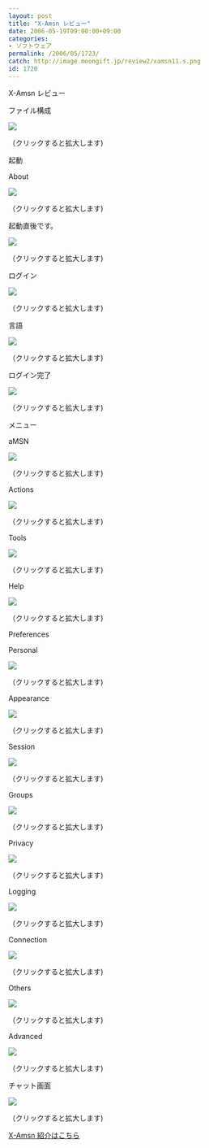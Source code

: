 ```yaml
---
layout: post
title: "X-Amsn レビュー"
date: 2006-05-19T09:00:00+09:00
categories:
- ソフトウェア
permalink: /2006/05/1723/
catch: http://image.moongift.jp/review2/xamsn11.s.png
id: 1720
---
```

X-Amsn レビュー  
<!--more-->

ファイル構成

  

[![](http://image.moongift.jp/review2/xamsn1.s.png)](http://image.moongift.jp/review2/xamsn1.png)  
  
（クリックすると拡大します)

  

起動

  

About

  

[![](http://image.moongift.jp/review2/xamsn2.s.png)](http://image.moongift.jp/review2/xamsn2.png)  
  
（クリックすると拡大します)

  

起動直後です。

  

[![](http://image.moongift.jp/review2/xamsn3.s.png)](http://image.moongift.jp/review2/xamsn3.png)  
  
（クリックすると拡大します)

  

ログイン

  

[![](http://image.moongift.jp/review2/xamsn4.s.png)](http://image.moongift.jp/review2/xamsn4.png)  
  
（クリックすると拡大します)

  

言語

  

[![](http://image.moongift.jp/review2/xamsn5.s.png)](http://image.moongift.jp/review2/xamsn5.png)  
  
（クリックすると拡大します)

  

ログイン完了

  

[![](http://image.moongift.jp/review2/xamsn6.s.png)](http://image.moongift.jp/review2/xamsn6.png)  
  
（クリックすると拡大します)

  

メニュー

  

aMSN

  

[![](http://image.moongift.jp/review2/xamsn7.s.png)](http://image.moongift.jp/review2/xamsn7.png)  
  
（クリックすると拡大します)

  

Actions

  

[![](http://image.moongift.jp/review2/xamsn8.s.png)](http://image.moongift.jp/review2/xamsn8.png)  
  
（クリックすると拡大します)

  

Tools

  

[![](http://image.moongift.jp/review2/xamsn9.s.png)](http://image.moongift.jp/review2/xamsn9.png)  
  
（クリックすると拡大します)

  

Help

  

[![](http://image.moongift.jp/review2/xamsn10.s.png)](http://image.moongift.jp/review2/xamsn10.png)  
  
（クリックすると拡大します)

  

Preferences

  

Personal

  

[![](http://image.moongift.jp/review2/xamsn11.s.png)](http://image.moongift.jp/review2/xamsn11.png)  
  
（クリックすると拡大します)

  

Appearance

  

[![](http://image.moongift.jp/review2/xamsn12.s.png)](http://image.moongift.jp/review2/xamsn12.png)  
  
（クリックすると拡大します)

  

Session

  

[![](http://image.moongift.jp/review2/xamsn13.s.png)](http://image.moongift.jp/review2/xamsn13.png)  
  
（クリックすると拡大します)

  

Groups

  

[![](http://image.moongift.jp/review2/xamsn14.s.png)](http://image.moongift.jp/review2/xamsn14.png)  
  
（クリックすると拡大します)

  

Privacy

  

[![](http://image.moongift.jp/review2/xamsn15.s.png)](http://image.moongift.jp/review2/xamsn15.png)  
  
（クリックすると拡大します)

  

Logging

  

[![](http://image.moongift.jp/review2/xamsn16.s.png)](http://image.moongift.jp/review2/xamsn16.png)  
  
（クリックすると拡大します)

  

Connection

  

[![](http://image.moongift.jp/review2/xamsn17.s.png)](http://image.moongift.jp/review2/xamsn17.png)  
  
（クリックすると拡大します)

  

Others

  

[![](http://image.moongift.jp/review2/xamsn18.s.png)](http://image.moongift.jp/review2/xamsn18.png)  
  
（クリックすると拡大します)

  

Advanced

  

[![](http://image.moongift.jp/review2/xamsn19.s.png)](http://image.moongift.jp/review2/xamsn19.png)  
  
（クリックすると拡大します)

  

チャット画面

  

[![](http://image.moongift.jp/review2/xamsn20.s.png)](http://image.moongift.jp/review2/xamsn20.png)  
  
（クリックすると拡大します)

  

[X-Amsn 紹介はこちら](http://oss.moongift.jp/intro/i-1720.html)

